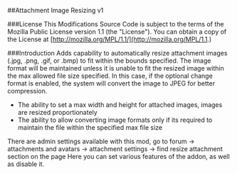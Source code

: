##Attachment Image Resizing v1

###License
This Modifications Source Code is subject to the terms of the Mozilla Public License version 1.1 (the "License"). You can obtain a copy of the License at [http://mozilla.org/MPL/1.1/](http://mozilla.org/MPL/1.1.)

###Introduction
Adds capability to automatically resize attachment images (.jpg, .png, .gif, or .bmp) to fit within the bounds specified.  The image format will be maintained unless it is unable to fit the resized image within the max allowed file size specified.  In this case, if the optional change format is enabled, the system will convert the image to JPEG for better compression.

 - The ability to set a max width and height for attached images, images are resized proportionately
 - The ability to allow converting image formats only if its required to maintain the file within the specified max file size

There are admin settings available with this mod, go to forum -> attachments and avatars -> attachment settings -> find resize attachment section on the page
Here you can set various features of the addon, as well as disable it.